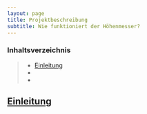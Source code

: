 ```yaml
---
layout: page
title: Projektbeschreibung
subtitle: Wie funktioniert der Höhenmesser?
---
```


### Inhaltsverzeichnis
>* [Einleitung](#1)
>* []()
>* []()

## [Einleitung](#1)
